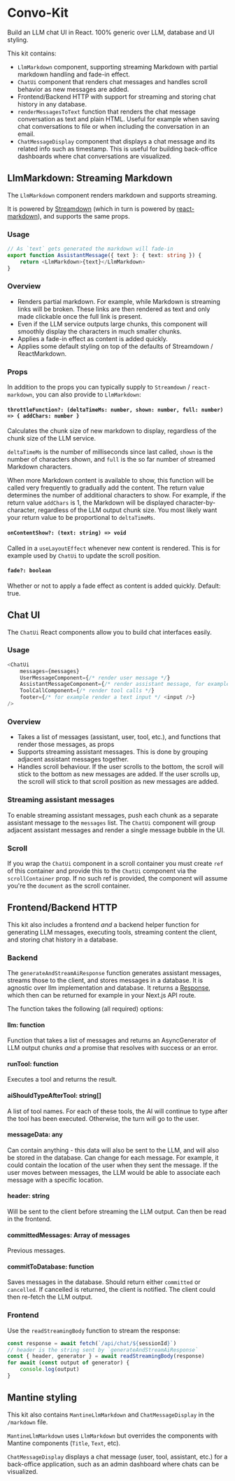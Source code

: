# Convo-Kit

Build an LLM chat UI in React. 100% generic over LLM, database and UI styling.

This kit contains:

- `LlmMarkdown` component, supporting streaming Markdown with partial markdown handling and fade-in effect.
- `ChatUi` component that renders chat messages and handles scroll behavior as new messages are added.
- Frontend/Backend HTTP with support for streaming and storing chat history in any database.
- `renderMessagesToText` function that renders the chat message conversation as text and plain HTML. Useful for example when saving chat conversations to file or when including the conversation in an email.
- `ChatMessageDisplay` component that displays a chat message and its related info such as timestamp. This is useful for building back-office dashboards where chat conversations are visualized.

## LlmMarkdown: Streaming Markdown

The `LlmMarkdown` component renders markdown and supports streaming.

It is powered by [Streamdown](https://github.com/vercel/streamdown) (which in turn is powered by [react-markdown](https://github.com/remarkjs/react-markdown)), and supports the same props.

### Usage

```typescript
// As `text` gets generated the markdown will fade-in
export function AssistantMessage({ text }: { text: string }) {
	return <LlmMarkdown>{text}</LlmMarkdown>
}
```

### Overview

- Renders partial markdown. For example, while Markdown is streaming links will be broken. These links are then rendered as text and only made clickable once the full link is present.
- Even if the LLM service outputs large chunks, this component will smoothly display the characters in much smaller chunks.
- Applies a fade-in effect as content is added quickly.
- Applies some default styling on top of the defaults of Streamdown / ReactMarkdown.

### Props

In addition to the props you can typically supply to `Streamdown` / `react-markdown`, you can also provide to `LlmMarkdown`:

#### `throttleFunction?: (deltaTimeMs: number, shown: number, full: number) => { addChars: number }`
Calculates the chunk size of new markdown to display, regardless of the chunk size of the LLM service.

 `deltaTimeMs` is the number of milliseconds since last called, `shown` is the number of characters shown, and `full` is the so far number of streamed Markdown characters.

When more Markdown content is available to show, this function will be called very frequently to gradually add the content. The return value determines the number of additional characters to show. For example, if the return value `addChars` is 1, the Markdown will be displayed character-by-character, regardless of the LLM output chunk size. You most likely want your return value to be proportional to `deltaTimeMs`.

#### `onContentShow?: (text: string) => void`
Called in a `useLayoutEffect` whenever new content is rendered. This is for example used by `ChatUi` to update the scroll position.

#### `fade?: boolean`
Whether or not to apply a fade effect as content is added quickly. Default: true.

## Chat UI

The `ChatUi` React components allow you to build chat interfaces easily.

### Usage

```typescript
<ChatUi
    messages={messages}
    UserMessageComponent={/* render user message */}
    AssistantMessageComponent={/* render assistant message, for example using LlmMarkdown */}
    ToolCallComponent={/* render tool calls */}
    footer={/* for example render a text input */ <input />}
/>

```

### Overview

- Takes a list of messages (assistant, user, tool, etc.), and functions that render those messages, as props
- Supports streaming assistant messages. This is done by grouping adjacent assistant messages together.
- Handles scroll behaviour. If the user scrolls to the bottom, the scroll will stick to the bottom as new messages are added. If the user scrolls up, the scroll will stick to that scroll position as new messages are added.

### Streaming assistant messages

To enable streaming assistant messages, push each chunk as a separate assistant message to the `messages` list. The `ChatUi` component will group adjacent assistant messages and render a single message bubble in the UI.

### Scroll

If you wrap the `ChatUi` component in a scroll container you must create `ref` of this container and provide this to the `ChatUi` component via the `scrollContainer` prop. If no such ref is provided, the component will assume you're the `document` as the scroll container.

## Frontend/Backend HTTP

This kit also includes a frontend *and* a backend helper function for generating LLM messages, executing tools, streaming content the client, and storing chat history in a database.

### Backend

The `generateAndStreamAiResponse` function generates assistant messages, streams those to the client, and stores messages in a database. It is agnostic over llm implementation and database. It returns a [Response](https://developer.mozilla.org/en-US/docs/Web/API/Response), which then can be returned for example in your Next.js API route.

The function takes the following (all required) options:

#### llm: function

Function that takes a list of messages and returns an AsyncGenerator of LLM output chunks *and* a promise that resolves with success or an error.

#### runTool: function

Executes a tool and returns the result.

#### aiShouldTypeAfterTool: string[]

A list of tool names. For each of these tools, the AI will continue to type after the tool has been executed. Otherwise, the turn will go to the user.

#### messageData: any

Can contain anything - this data will also be sent to the LLM, and will also be stored in the database. Can change for each message. For example, it could contain the location of the user when they sent the message. If the user moves between messages, the LLM would be able to associate each message with a specific location.

#### header: string

Will be sent to the client before streaming the LLM output. Can then be read in the frontend.

#### committedMessages: Array of messages

Previous messages.

#### commitToDatabase: function

Saves messages in the database. Should return either `committed` or `cancelled`. If cancelled is returned, the client is notified. The client could then re-fetch the LLM output.

### Frontend

Use the `readStreamingBody` function to stream the response:
```typescript
const response = await fetch(`/api/chat/${sessionId}`)
// header is the string sent by `generateAndStreamAiResponse`
const { header, generator } = await readStreamingBody(response)
for await (const output of generator) {
	console.log(output)
}
```

## Mantine styling

This kit also contains `MantineLlmMarkdown` and `ChatMessageDisplay` in the `/markdown` file.

`MantineLlmMarkdown` uses `LlmMarkdown` but overrides the components with Mantine components (`Title`, `Text`, etc).

`ChatMessageDisplay` displays a chat message (user, tool, assistant, etc.) for a back-office application, such as an admin dashboard where chats can be visualized.
